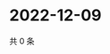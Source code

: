 # 2022-12-09

共 0 条

<!-- BEGIN WEIBO -->
<!-- 最后更新时间 Fri Dec 09 2022 20:26:48 GMT+0800 (China Standard Time) -->

<!-- END WEIBO -->
